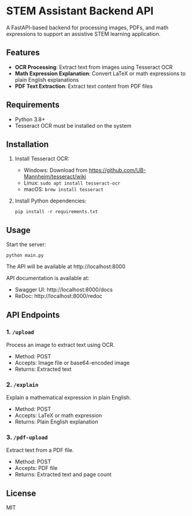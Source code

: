 # STEM Assistant Backend API

A FastAPI-based backend for processing images, PDFs, and math expressions to support an assistive STEM learning application.

## Features

- **OCR Processing**: Extract text from images using Tesseract OCR
- **Math Expression Explanation**: Convert LaTeX or math expressions to plain English explanations
- **PDF Text Extraction**: Extract text content from PDF files

## Requirements

- Python 3.8+
- Tesseract OCR must be installed on the system

## Installation

1. Install Tesseract OCR:
   - Windows: Download from https://github.com/UB-Mannheim/tesseract/wiki
   - Linux: `sudo apt install tesseract-ocr`
   - macOS: `brew install tesseract`

2. Install Python dependencies:
   ```
   pip install -r requirements.txt
   ```

## Usage

Start the server:

```
python main.py
```

The API will be available at http://localhost:8000

API documentation is available at:
- Swagger UI: http://localhost:8000/docs
- ReDoc: http://localhost:8000/redoc

## API Endpoints

### 1. `/upload`

Process an image to extract text using OCR.

- Method: POST
- Accepts: Image file or base64-encoded image
- Returns: Extracted text

### 2. `/explain`

Explain a mathematical expression in plain English.

- Method: POST
- Accepts: LaTeX or math expression
- Returns: Plain English explanation

### 3. `/pdf-upload`

Extract text from a PDF file.

- Method: POST
- Accepts: PDF file
- Returns: Extracted text and page count

## License

MIT